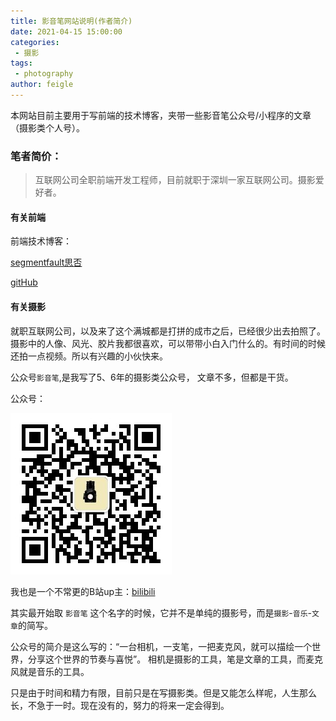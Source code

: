 ```yaml
---
title: 影音笔网站说明(作者简介)
date: 2021-04-15 15:00:00
categories:
 - 摄影
tags:
 - photography
author: feigle
---
```


本网站目前主要用于写前端的技术博客，夹带一些影音笔公众号/小程序的文章（摄影类个人号）。

### 笔者简价： 

> 互联网公司全职前端开发工程师，目前就职于深圳一家互联网公司。摄影爱好者。

#### 有关前端

前端技术博客：

[segmentfault思否](https://segmentfault.com/u/mayunlaoxi)

[gitHub](https://github.com/maYunLaoXi)
#### 有关摄影

就职互联网公司，以及来了这个满城都是打拼的成市之后，已经很少出去拍照了。摄影中的人像、风光、胶片我都很喜欢，可以带带小白入门什么的。有时间的时候还拍一点视频。所以有兴趣的小伙快来。

公众号`影音笔`,是我写了5、6年的摄影类公众号， 文章不多，但都是干货。

公众号： 

![yingyinbi-qrcode.jpg](../images/yingyinbi-qrcode.jpg)

我也是一个不常更的B站up主：[bilibili](https://space.bilibili.com/275337660)

其实最开始取 `影音笔` 这个名字的时候，它并不是单纯的摄影号，而是`摄影`-`音乐`-`文章`的简写。

公众号的简介是这么写的：“一台相机，一支笔，一把麦克风，就可以描绘一个世界，分享这个世界的节奏与喜悦”。 相机是摄影的工具，笔是文章的工具，而麦克风就是音乐的工具。

只是由于时间和精力有限，目前只是在写摄影类。但是又能怎么样呢，人生那么长，不急于一时。现在没有的，努力的将来一定会得到。
